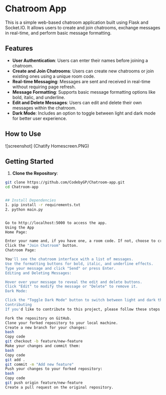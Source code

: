 # Chatroom App

This is a simple web-based chatroom application built using Flask and Socket.IO. It allows users to create and join chatrooms, exchange messages in real-time, and perform basic message formatting.

## Features

- **User Authentication**: Users can enter their names before joining a chatroom.
- **Create and Join Chatrooms**: Users can create new chatrooms or join existing ones using a unique room code.
- **Real-time Messaging**: Messages are sent and received in real-time without requiring page refresh.
- **Message Formatting**: Supports basic message formatting options like bold, italic, and underline.
- **Edit and Delete Messages**: Users can edit and delete their own messages within the chatroom.
- **Dark Mode**: Includes an option to toggle between light and dark mode for better user experience.

## How to Use

![screenshot] (Chatify Homescreen.PNG)

## Getting Started







1. **Clone the Repository**:

```bash
git clone https://github.com/CodebyGP/Chatroom-app.git
cd Chatroom-app


## Install Dependencies
1. pip install -r requirements.txt
2. python main.py


Go to http://localhost:5000 to access the app.
Using the App
Home Page:

Enter your name and, if you have one, a room code. If not, choose to create a new room.
Click the "Join Chatroom" button.
Chatroom Page:

You'll see the chatroom interface with a list of messages.
Use the formatting buttons for bold, italic, and underline effects.
Type your message and click "Send" or press Enter.
Editing and Deleting Messages:

Hover over your message to reveal the edit and delete buttons.
Click "Edit" to modify the message or "Delete" to remove it.
Dark Mode:

Click the "Toggle Dark Mode" button to switch between light and dark themes.
Contributing
If you'd like to contribute to this project, please follow these steps:

Fork the repository on GitHub.
Clone your forked repository to your local machine.
Create a new branch for your changes:
bash
Copy code
git checkout -b feature/new-feature
Make your changes and commit them:
bash
Copy code
git add .
git commit -m "Add new feature"
Push your changes to your forked repository:
bash
Copy code
git push origin feature/new-feature
Create a pull request on the original repository.
